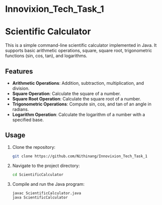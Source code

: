 # Innovixion_Tech_Task_1

# Scientific Calculator

This is a simple command-line scientific calculator implemented in Java. It supports basic arithmetic operations, square, square root, trigonometric functions (sin, cos, tan), and logarithms.

## Features

- **Arithmetic Operations**: Addition, subtraction, multiplication, and division.
- **Square Operation**: Calculate the square of a number.
- **Square Root Operation**: Calculate the square root of a number.
- **Trigonometric Operations**: Compute sin, cos, and tan of an angle in radians.
- **Logarithm Operation**: Calculate the logarithm of a number with a specified base.

## Usage

1. Clone the repository:

    ```bash
    git clone https://github.com/Nithinang/Innovixion_Tech_Task_1
    ```

2. Navigate to the project directory:

    ```bash
    cd ScientificCalculator
    ```

3. Compile and run the Java program:

    ```bash
    javac ScientificCalculator.java
    java ScientificCalculator
    ```
